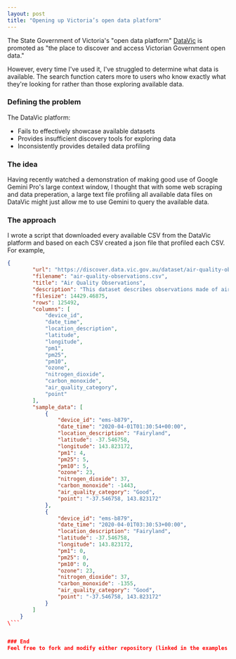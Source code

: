 ```yaml
---
layout: post
title: "Opening up Victoria’s open data platform"
---
```




The State Government of Victoria's "open data platform" <a href="https://www.data.vic.gov.au/about-datavic">DataVic</a> is promoted as "the place to discover and access Victorian Government open data."

However, every time I've used it, I've struggled to determine what data is available. The search function caters more to users who know exactly what they're looking for rather than those exploring available data.

### Defining the problem
The DataVic platform:
- Fails to effectively showcase available datasets
- Provides insufficient discovery tools for exploring data
- Inconsistently provides detailed data profiling

### The idea
Having recently watched a demonstration of making good use of Google Gemini Pro's large context window, I thought that with some web scraping and data preperation, a large text file profiling all available data files on DataVic might just 
allow me to use Gemini to query the available data.

### The approach
I wrote a script that downloaded every available CSV from the DataVic platform and based on each CSV created a json file that profiled each CSV. For example,
```json
{
        "url": "https://discover.data.vic.gov.au/dataset/air-quality-observations",
        "filename": "air-quality-observations.csv",
        "title": "Air Quality Observations",
        "description": "This dataset describes observations made of air quality by sensors distributed in Ballarat.\nThe information was collected in real time by the sensors.\nThe intended use of the information is to inform the public of the historical measured observations of air quality in Ballarat.\nThe dataset is typically updated every 15 minutes.\nThe City of Ballarat is not an official source of weather information. These observations are provided to the public for informative purposes only. Use other\u00a0channels for official meteorological observations and forecasts.",
        "filesize": 14429.46875,
        "rows": 125492,
        "columns": [
            "device_id",
            "date_time",
            "location_description",
            "latitude",
            "longitude",
            "pm1",
            "pm25",
            "pm10",
            "ozone",
            "nitrogen_dioxide",
            "carbon_monoxide",
            "air_quality_category",
            "point"
        ],
        "sample_data": [
            {
                "device_id": "ems-b879",
                "date_time": "2020-04-01T01:30:54+00:00",
                "location_description": "Fairyland",
                "latitude": -37.546758,
                "longitude": 143.823172,
                "pm1": 4,
                "pm25": 5,
                "pm10": 5,
                "ozone": 23,
                "nitrogen_dioxide": 37,
                "carbon_monoxide": -1443,
                "air_quality_category": "Good",
                "point": "-37.546758, 143.823172"
            },
            {
                "device_id": "ems-b879",
                "date_time": "2020-04-01T03:30:53+00:00",
                "location_description": "Fairyland",
                "latitude": -37.546758,
                "longitude": 143.823172,
                "pm1": 0,
                "pm25": 0,
                "pm10": 0,
                "ozone": 23,
                "nitrogen_dioxide": 37,
                "carbon_monoxide": -1355,
                "air_quality_category": "Good",
                "point": "-37.546758, 143.823172"
            }
        ]
    }
\```


### End
Feel free to fork and modify either repository (linked in the examples above) to set up your own Facebook Marketplace alerts!
